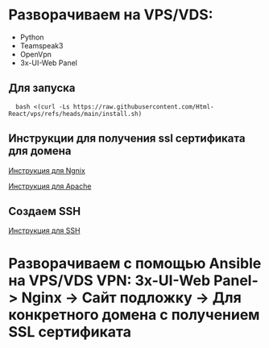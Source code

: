 # Разворачиваем на VPS/VDS:
- Python
- Teamspeak3
- OpenVpn
- 3x-UI-Web Panel

## Для запуска
```code
  bash <(curl -Ls https://raw.githubusercontent.com/Html-React/vps/refs/heads/main/install.sh)
```

## Инструкции для получения ssl сертификата для домена

[Инструкция для Ngnix](Ngnix%20ssl%20%D1%81%D0%B5%D1%80%D1%82%D0%B8%D1%84%D0%B8%D0%BA%D0%B0%D1%82.md)

[Инструкция для Apache](Apache%20ssl%20%D1%81%D0%B5%D1%80%D1%82%D0%B8%D1%84%D0%B8%D0%BA%D0%B0%D1%82.md)

## Создаем SSH

[Инструкция для SSH](ssh.md)

# Разворачиваем с помощью Ansible на VPS/VDS VPN: 3x-UI-Web Panel-> Nginx -> Сайт подложку -> Для конкретного домена с получением SSL сертификата

